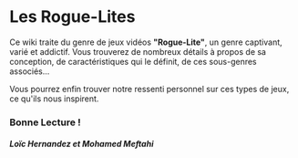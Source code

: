 #  Les Rogue-Lites
Ce wiki traite du genre de jeux vidéos **"Rogue-Lite"**, un genre captivant, varié et addictif.
Vous trouverez de nombreux détails à propos de sa conception, de caractéristiques qui le définit, de ces sous-genres associés...

Vous pourrez enfin trouver notre ressenti personnel sur ces types de jeux, ce qu'ils nous inspirent.

### Bonne Lecture !
#### *Loïc Hernandez et Mohamed Meftahi*
